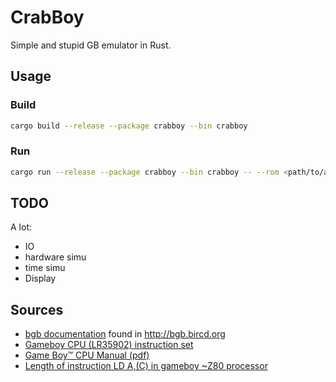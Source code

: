 # CrabBoy

Simple and stupid GB emulator in Rust.

## Usage

### Build

```bash
cargo build --release --package crabboy --bin crabboy
```

### Run

```bash
cargo run --release --package crabboy --bin crabboy -- --rom <path/to/a/homemade/rom.gb>
```

## TODO

A lot:

* IO
* hardware simu
* time simu
* Display

## Sources

* [bgb documentation](http://bgb.bircd.org/pandocs.txt) found in http://bgb.bircd.org
* [Gameboy CPU (LR35902) instruction set](https://www.pastraiser.com/cpu/gameboy/gameboy_opcodes.html)
* [Game Boy™ CPU Manual (pdf)](http://marc.rawer.de/Gameboy/Docs/GBCPUman.pdf)
* [Length of instruction LD A,(C) in gameboy ~Z80 processor](https://stackoverflow.com/questions/41353869/length-of-instruction-ld-a-c-in-gameboy-z80-processor)